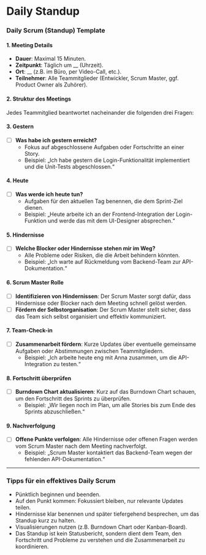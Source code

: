 # Daily Standup

### **Daily Scrum (Standup) Template**

#### **1. Meeting Details**
- **Dauer**: Maximal 15 Minuten.
- **Zeitpunkt**: Täglich um __ (Uhrzeit).
- **Ort**: __ (z.B. im Büro, per Video-Call, etc.).
- **Teilnehmer**: Alle Teammitglieder (Entwickler, Scrum Master, ggf. Product Owner als Zuhörer).

#### **2. Struktur des Meetings**
Jedes Teammitglied beantwortet nacheinander die folgenden drei Fragen:

#### **3. Gestern**
- [ ] **Was habe ich gestern erreicht?**
  - Fokus auf abgeschlossene Aufgaben oder Fortschritte an einer Story.
  - Beispiel: „Ich habe gestern die Login-Funktionalität implementiert und die Unit-Tests abgeschlossen.“

#### **4. Heute**
- [ ] **Was werde ich heute tun?**
  - Aufgaben für den aktuellen Tag benennen, die dem Sprint-Ziel dienen.
  - Beispiel: „Heute arbeite ich an der Frontend-Integration der Login-Funktion und werde das mit dem UI-Designer absprechen.“

#### **5. Hindernisse**
- [ ] **Welche Blocker oder Hindernisse stehen mir im Weg?**
  - Alle Probleme oder Risiken, die die Arbeit behindern könnten.
  - Beispiel: „Ich warte auf Rückmeldung vom Backend-Team zur API-Dokumentation.“

#### **6. Scrum Master Rolle**
- [ ] **Identifizieren von Hindernissen**: Der Scrum Master sorgt dafür, dass Hindernisse oder Blocker nach dem Meeting schnell gelöst werden.
- [ ] **Fördern der Selbstorganisation**: Der Scrum Master stellt sicher, dass das Team sich selbst organisiert und effektiv kommuniziert.

#### **7. Team-Check-in**
- [ ] **Zusammenarbeit fördern**: Kurze Updates über eventuelle gemeinsame Aufgaben oder Abstimmungen zwischen Teammitgliedern.
  - Beispiel: „Ich arbeite heute eng mit Anna zusammen, um die API-Integration zu testen.“

#### **8. Fortschritt überprüfen**
- [ ] **Burndown Chart aktualisieren**: Kurz auf das Burndown Chart schauen, um den Fortschritt des Sprints zu überprüfen.
  - Beispiel: „Wir liegen noch im Plan, um alle Stories bis zum Ende des Sprints abzuschließen.“

#### **9. Nachverfolgung**
- [ ] **Offene Punkte verfolgen**: Alle Hindernisse oder offenen Fragen werden vom Scrum Master nach dem Meeting nachverfolgt.
  - Beispiel: „Scrum Master kontaktiert das Backend-Team wegen der fehlenden API-Dokumentation.“

---

### **Tipps für ein effektives Daily Scrum**
- Pünktlich beginnen und beenden.
- Auf den Punkt kommen: Fokussiert bleiben, nur relevante Updates teilen.
- Hindernisse klar benennen und später tiefergehend besprechen, um das Standup kurz zu halten.
- Visualisierungen nutzen (z.B. Burndown Chart oder Kanban-Board).
- Das Standup ist kein Statusbericht, sondern dient dem Team, den Fortschritt und Probleme zu verstehen und die Zusammenarbeit zu koordinieren.